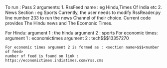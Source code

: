 To run :
	Pass 2 arguments:
		1. RssFeed name : eg Hindu,Times Of India etc
		2. News Section : eg Sports
Currently, the user needs to modify RssReader.py line number 233 to run the news Channel of their choice. Current code provides The Hindu news and The Ecomonic Times.

For Hindu:
	argument 1 : the hindu
	argument 2 : sports
For economic times:
	argument 1 : economictimes
	argument 2 : tech$$$13357270

	For economic times argument 2 is formed as : <section name>$$$<number of feed>
	number of feed is found on link : https://economictimes.indiatimes.com/rss.cms 